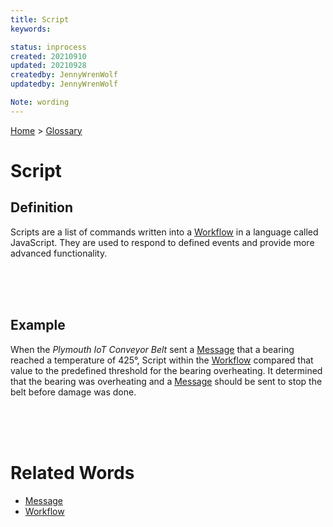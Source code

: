 ```yaml
---
title: Script
keywords: 

status: inprocess
created: 20210910
updated: 20210928
createdby: JennyWrenWolf
updatedby: JennyWrenWolf

Note: wording
---
```

[Home](../Index.md) > [Glossary](./Index.md)

# Script
## Definition
Scripts are a list of commands written into a [Workflow](./Workflow.md) in a language called JavaScript.  They are used to respond to defined events and provide more advanced functionality.

<br>
<br>
<br>

## Example
When the *Plymouth IoT Conveyor Belt* sent a [Message](./Message.md) that a bearing reached a temperature of 425°, Script within the [Workflow](./Workflow.md) compared that value to the predefined threshold for the bearing overheating.  It determined that the bearing was overheating and a [Message](./Device/Message.md) should be sent to stop the belt before damage was done.

<br>
<br>
<br>

# Related Words
- [Message](./Message.md)
- [Workflow](./Workflow.md)